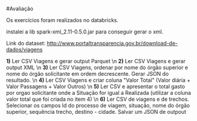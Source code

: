 #Avaliação

Os exercícios foram realizados no databricks.

instalei a lib spark-xml_2.11-0.5.0.jar para conseguir gerar o xml.


Link do dataset: http://www.portaltransparencia.gov.br/download-de-dados/viagens




**1)** Ler CSV Viagens e gerar output Parquet \n
**2)** Ler CSV Viagens e gerar output XML \n
**3)** Ler CSV Viagens, ordenar por nome do órgão superior e nome do órgão solicitante em ordem decrescente. Gerar JSON do resultado. \n
**4)** Ler CSV Viagens e criar coluna "Valor Total" (Valor diária + Valor Passagens + Valor Outros) \n
**5)** Ler CSV e apresentar o total gasto por orgao solicitante onde a Situação for igual a Realizada (utilizar a coluna valor total que foi criada no item 4) \n
**6)** Ler CSV de viagens e de trechos. Selecionar os campos Id do processo de viagem, situação, nome do órgão superior, sequência trecho, destino - cidade. Salvar um JSON de outpout
